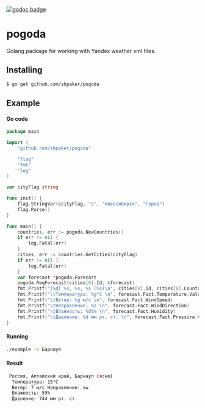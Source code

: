 [![godoc badge](http://godoc.org/github.com/shpaker/pogoda?status.png)](http://godoc.org/github.com/shpaker/pogoda)
# pogoda
Golang package for working with Yandex weather xml files.

## Installing
```bash
$ go get github.com/shpaker/pogoda
```

## Example
#### Go code
```go
package main

import (
	"github.com/shpaker/pogoda"

	"flag"
	"fmt"
	"log"
)

var cityFlag string

func init() {
	flag.StringVar(&cityFlag, "c", "Новосибирск", "Город")
	flag.Parse()
}

func main() {
	countries, err := pogoda.NewCountries()
	if err != nil {
		log.Fatal(err)
	}
	cities, err := countries.GetCities(cityFlag)
	if err != nil {
		log.Fatal(err)
	}
	var forecast *pogoda.Forecast
	pogoda.ReqForecast(cities[0].Id, &forecast)
	fmt.Printf("[%d] %s, %s, %s (%s)\n", cities[0].Id, cities[0].Country, cities[0].Part, cities[0].Name, forecast.Fact.WeatherType)
	fmt.Printf("\tТемпература: %g°C \n", forecast.Fact.Temperature.Value)
	fmt.Printf("\tВетер: %g м/с \n", forecast.Fact.WindSpeed)
	fmt.Printf("\tНаправление: %s \n", forecast.Fact.WindDirection)
	fmt.Printf("\tВлажность: %d%% \n", forecast.Fact.Humidity)
	fmt.Printf("\tДавление: %d мм рт. ст. \n", forecast.Fact.Pressure.Value)
}

```
#### Running
```bash
./example -c Барнаул
```
#### Result
```bash
 Россия, Алтайский край, Барнаул (ясно)
  Температура: 15°C 
  Ветер: 7 м/с Направление: sw 
  Влажность: 59% 
  Давление: 744 мм рт. ст. 

```
